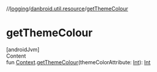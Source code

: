 //[logging](../../index.md)/[danbroid.util.resource](index.md)/[getThemeColour](get-theme-colour.md)



# getThemeColour  
[androidJvm]  
Content  
fun [Context](https://developer.android.com/reference/kotlin/android/content/Context.html).[getThemeColour](get-theme-colour.md)(themeColorAttribute: [Int](https://kotlinlang.org/api/latest/jvm/stdlib/kotlin/-int/index.html)): [Int](https://kotlinlang.org/api/latest/jvm/stdlib/kotlin/-int/index.html)  



